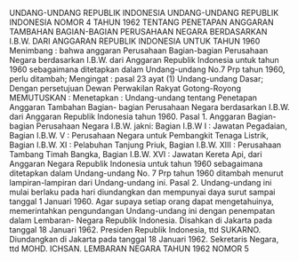  UNDANG-UNDANG REPUBLIK INDONESIA UNDANG-UNDANG REPUBLIK INDONESIA NOMOR 4 TAHUN 1962 TENTANG PENETAPAN ANGGARAN TAMBAHAN BAGIAN-BAGIAN PERUSAHAAN NEGARA BERDASARKAN I.B.W. DARI ANGGARAN REPUBLIK INDONESIA UNTUK TAHUN 1960
Menimbang :
 bahwa anggaran Perusahaan Bagian-bagian Perusahaan Negara berdasarkan I.B.W. dari Anggaran Republik Indonesia untuk tahun 1960 sebagaimana ditetapkan dalam Undang-undang No.7 Prp tahun 1960, perlu ditambah;
Mengingat :
 pasal 23 ayat (1) Undang-undang Dasar; Dengan persetujuan Dewan Perwakilan Rakyat Gotong-Royong
MEMUTUSKAN :
 Menetapkan : Undang-undang tentang Penetapan Anggaran Tambahan Bagian- bagian Perusahaan Negara berdasarkan I.B.W. dari Anggaran Republik Indonesia tahun 1960. Pasal 1. Anggaran Bagian-bagian Perusahaan Negara I.B.W. jakni: Bagian I.B.W I : Jawatan Pegadaian, Bagian I.B.W. V : Perusahaan Negara untuk Pembangkit Tenaga Listrik, Bagian I.B.W. XI : Pelabuhan Tanjung Priuk, Bagian I.B.W. XIII : Perusahaan Tambang Timah Bangka, Bagian I.B.W. XVI : Jawatan Kereta Api, dari Anggaran Negara Republik Indonesia untuk tahun 1960 sebagaimana ditetapkan dalam Undang-undang No. 7 Prp tahun 1960 ditambah menurut lampiran-lampiran dari Undang-undang ini. Pasal 2. Undang-undang ini mulai berlaku pada hari diundangkan dan mempunyai daya surut sampai tanggal 1 Januari 1960. Agar supaya setiap orang dapat mengetahuinya, memerintahkan pengundangan Undang-undang ini dengan penempatan dalam Lembaran- Negara Republik Indonesia. Disahkan di Jakarta pada tanggal 18 Januari 1962. Presiden Republik Indonesia, ttd SUKARNO. Diundangkan di Jakarta pada tanggal 18 Januari 1962. Sekretaris Negara, ttd MOHD. ICHSAN. LEMBARAN NEGARA TAHUN 1962 NOMOR 5